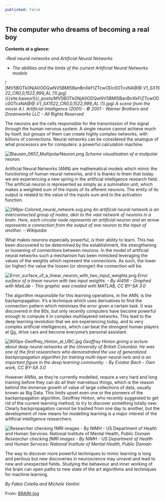 ```yaml
---
published: false
---
```


## The computer who dreams of becoming a real boy

**Contents at a glance:**

-_Real neural networks and Artificial Neural Networks_
- _The abilities and the limits of the current Artificial Neural Networks models_

![MV5BOTk0NjA0ODQwNV5BMl5BanBnXkFtZTcwODc0OTcxNA@@._V1_SX1522_CR0,0,1522,999_AL_ (1).jpg]({{site.baseurl}}/_posts/MV5BOTk0NjA0ODQwNV5BMl5BanBnXkFtZTcwODc0OTcxNA@@._V1_SX1522_CR0,0,1522,999_AL_ (1).jpg)
*A scene from the movie A.I. Artificial Intelligence (2001) - © 2001 - Warner Brothers and Dreamworks LLC - All Rights Reserved*

The neurons are the cells responsible for the transmission of the signal through the human nervous system. A single neuron cannot achieve much by itself, but groups of them can create highly complex networks, with billions of connections. Neural networks can be considered the analogue of what processors are for computers: a powerful calculation machine.

![Blausen_0657_MultipolarNeuron.png]({{site.baseurl}}/_posts/Blausen_0657_MultipolarNeuron.png)
*Scheme visualisation of a mulipolar neuron.*

Artificial Neural Networks (ANN) are mathematical models which mimic the functioning of human neural networks, and it is thanks to them that today we are experiencing a new spring in the artificial intelligence research field. The artificial neuron is represented as simply as a summation unit, which makes a weighted sum of the inputs of its afferent neurons. The entity of its output is related to the value of the inputs sum and to the activation function.

![296px-Colored_neural_network.svg.png]({{site.baseurl}}/_posts/296px-Colored_neural_network.svg.png)
*An artificial neural network is an interconnected group of nodes, akin to the vast network of neurons in a brain. Here, each circular node represents an artificial neuron and an arrow represents a connection from the output of one neuron to the input of another. – Wikipedia*

What makes neurons especially powerful, is their ability to learn. This has been discovered to be determined by the establishment, the strengthening or loosening of connections between neurons. In the model of artificial neural networks such a mechanism has been mimicked leveraging the values of the weights which represent the connections. As such, the lower (or higher) the value the loosen (or stronger) the connection will be.

![Error_surface_of_a_linear_neuron_with_two_input_weights.png]({{site.baseurl}}/_posts/Error_surface_of_a_linear_neuron_with_two_input_weights.png)
*Error surface of a linear neuron with two input weights. - By AI456 - Graphed with MatLab - This graphic was created with MATLAB, CC BY-SA 3.0*

The algorithm responsible for this learning operations, in the ANN, is the backpropagation. It’s a technique which uses derivatives to find the connection pattern which minimises the error given a certain task. It was discovered in the 80s, but only recently computers have become powerful enough to compute it in complex multilayered networks. This lead to the deep learning revolution that we are experiencing today, and to very complex artificial intelligences, which can beat the strongest human players at [Go](https://en.wikipedia.org/wiki/Go_(game)#Computers_and_Go "Game of Go"), drive cars and become everyone’s personal assistant.

![800px-Geoffrey_Hinton_at_UBC.jpg]({{site.baseurl}}/_posts/800px-Geoffrey_Hinton_at_UBC.jpg)
*Geoffrey Hinton giving a lecture about deep neural networks at the University of British Columbia. He was one of the first researchers who demonstrated the use of generalized backpropagation algorithm for training multi-layer neural nets and is an important figure in the deep learning community. - By Eviatar Bach - Own work, CC BY-SA 3.0*

However ANNs, as they’re currently modelled, require a very hard and long training before they can do all their marvelous things, which is the reason behind the immense growth of value of large collections of data, usually known as Big Data. This limits upset even one or the pioneers of the backpropagation algorithm, Geoffrey Hinton, who recently suggested to get rid of the current learning method, to try to discover something totally new. Clearly backpropagation cannot be trashed from one day to another, but the development of new means for modelling learning is a major interest of the artificial intelligence researchers.

![Researcher checking fMRI images - By NIMH - US Department of Health and Human Services: National Institute of Mental Health, Public Domain]({{site.baseurl}}/_posts/Researcher-test.jpg)
*Researcher checking fMRI images - By NIMH - US Department of Health and Human Services: National Institute of Mental Health, Public Domain*

The way to discover more powerful techniques to mimic learning is long and perilous but new discoveries in neuroscience may unravel and lead to new and unexpected fields. Studying the behaviour and inner working of the brain can open paths to new state of the art algorithms and techniques for machine learning.

*By Fabio Colella and Michele Vantini*

From: [BRAIN-log](https://blogs.aalto.fi/brainlog/2017/09/17/the-computer-who-dreams-of-becoming-a-real-boy/ "The computer who dreams of becoming a real boy")